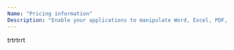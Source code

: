 ```yaml
---
Name: "Pricing information"
Description: "Enable your applications to manipulate Word, Excel, PDF, PowerPoint and more than 100 other file formats for all major platforms."
---
```

trtrtrrt